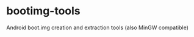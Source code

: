 bootimg-tools
=============

Android boot.img creation and extraction tools (also MinGW compatible)
